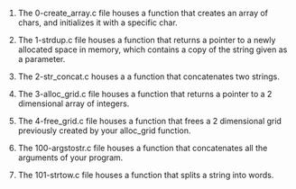 1. The 0-create_array.c file houses a function that creates an array of chars, and initializes it with a specific char.

2. The 1-strdup.c file houses a function that returns a pointer to a newly allocated space in memory, which contains a copy of the string given as a parameter.

3. The 2-str_concat.c houses a a function that concatenates two strings.

4. The 3-alloc_grid.c file houses a function that returns a pointer to a 2 dimensional array of integers.

5. The 4-free_grid.c file houses a function that frees a 2 dimensional grid previously created by your alloc_grid function.

6. The 100-argstostr.c file houses a function that concatenates all the arguments of your program.

7. The 101-strtow.c file houses a function that splits a string into words.
